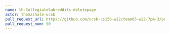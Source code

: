 ```yaml
---
name: th-CollegiateSubreddits-deletepage
actor: thomashale-ucsb
pull_request_url: https://github.com/ucsb-cs156-w22/team03-w22-7pm-3/pull/50
pull_request_num: 50
---
```

